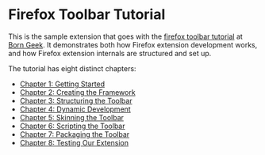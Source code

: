 # Firefox Toolbar Tutorial

This is the sample extension that goes with the [firefox toolbar tutorial](http://www.borngeek.com/firefox/toolbar-tutorial/)
at [Born Geek](http://www.borngeek.com/). It demonstrates both how Firefox extension
development works, and how Firefox extension internals are structured and set up.

The tutorial has eight distinct chapters:

* [Chapter 1: Getting Started](http://www.borngeek.com/firefox/toolbar-tutorial/chapter-1/)
* [Chapter 2: Creating the Framework](http://www.borngeek.com/firefox/toolbar-tutorial/chapter-2/)
* [Chapter 3: Structuring the Toolbar](http://www.borngeek.com/firefox/toolbar-tutorial/chapter-3/)
* [Chapter 4: Dynamic Development](http://www.borngeek.com/firefox/toolbar-tutorial/chapter-4/)
* [Chapter 5: Skinning the Toolbar](http://www.borngeek.com/firefox/toolbar-tutorial/chapter-5/)
* [Chapter 6: Scripting the Toolbar](http://www.borngeek.com/firefox/toolbar-tutorial/chapter-6/)
* [Chapter 7: Packaging the Toolbar](http://www.borngeek.com/firefox/toolbar-tutorial/chapter-7/)
* [Chapter 8: Testing Our Extension](http://www.borngeek.com/firefox/toolbar-tutorial/chapter-8/)
